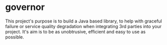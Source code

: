 governor
========

This project's purpose is to build a Java based library, to help with graceful failure or service quality degradation when integrating 3rd parties into your project. It's aim is to be as unobtrusive, efficient and easy to use as possible.
